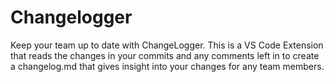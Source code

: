 # Changelogger
Keep your team up to date with ChangeLogger. This is a VS Code Extension that reads the changes in your commits and any comments left in to create a changelog.md that gives insight into your changes for any team members.
